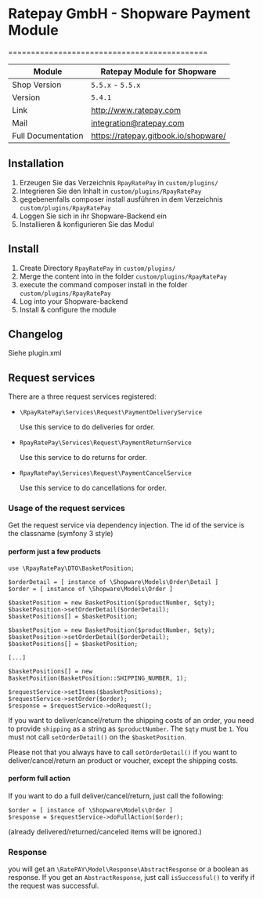 # Ratepay GmbH - Shopware Payment Module
============================================

|Module | Ratepay Module for Shopware
|------|----------
|Shop Version | `5.5.x` - `5.5.x`
|Version | `5.4.1`
|Link | http://www.ratepay.com
|Mail | integration@ratepay.com
|Full Documentation | https://ratepay.gitbook.io/shopware/

## Installation
1. Erzeugen Sie das Verzeichnis `RpayRatePay` in `custom/plugins/`
2. Integrieren Sie den Inhalt in `custom/plugins/RpayRatePay`
3. gegebenenfalls composer install ausführen in dem Verzeichnis `custom/plugins/RpayRatePay`
4. Loggen Sie sich in ihr Shopware-Backend ein
5. Installieren & konfigurieren Sie das Modul

## Install
1. Create Directory `RpayRatePay` in `custom/plugins/`
2. Merge the content into  in the folder `custom/plugins/RpayRatePay`
3. execute the command composer install in the folder `custom/plugins/RpayRatePay`
4. Log into your Shopware-backend
5. Install & configure the module

## Changelog
Siehe plugin.xml


## Request services
There are a three request services registered:
- `\RpayRatePay\Services\Request\PaymentDeliveryService`
    
    Use this service to do deliveries for order.
- `RpayRatePay\Services\Request\PaymentReturnService`

    Use this service to do returns for order.
- `RpayRatePay\Services\Request\PaymentCancelService`

    Use this service to do cancellations for order.

### Usage of the request services

Get the request service via dependency injection. The id of the service is the classname (symfony 3 style)

#### perform just a few products
```
use \RpayRatePay\DTO\BasketPosition;

$orderDetail = [ instance of \Shopware\Models\Order\Detail ]
$order = [ instance of \Shopware\Models\Order ]

$basketPosition = new BasketPosition($productNumber, $qty);
$basketPosition->setOrderDetail($orderDetail);
$basketPositions[] = $basketPosition;

$basketPosition = new BasketPosition($productNumber, $qty);
$basketPosition->setOrderDetail($orderDetail);
$basketPositions[] = $basketPosition;

[...]

$basketPositions[] = new BasketPosition(BasketPosition::SHIPPING_NUMBER, 1);
 
$requestService->setItems($basketPositions);
$requestService->setOrder($order);
$response = $requestService->doRequest();
```

If you want to deliver/cancel/return the shipping costs of an order, you need to provide `shipping` as a string as `$productNumber`. The `$qty` must be `1`. 
You must not call `setOrderDetail()` on the `$basketPosition`.

Please not that you always have to call `setOrderDetail()` if you want to deliver/cancel/return an product or voucher, except the shipping costs.


#### perform full action
If you want to do a full deliver/cancel/return, just call the following:
```
$order = [ instance of \Shopware\Models\Order ]
$response = $requestService->doFullAction($order);
```
(already delivered/returned/canceled items will be ignored.)

### Response
you will get an `\RatePAY\Model\Response\AbstractResponse` or a boolean as response.
If you get an `AbstractResponse`, just call `isSuccessful()` to verify if the request was successful.
